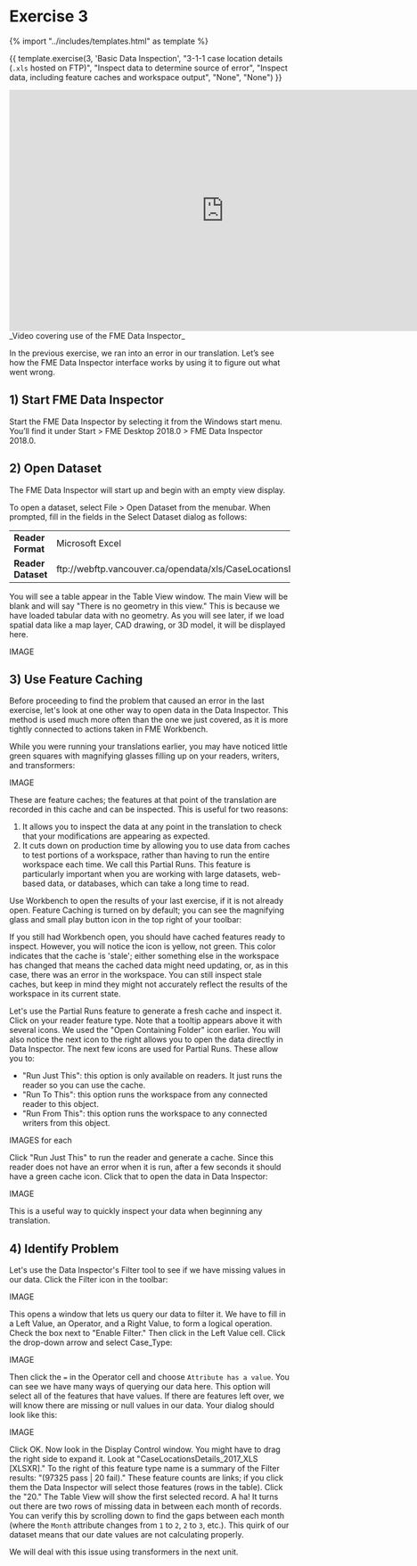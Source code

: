 
# Exercise 3

{% import "../includes/templates.html" as template %}

{{ template.exercise(3,
               'Basic Data Inspection',
               "3-1-1 case location details (`.xls` hosted on FTP)",
               "Inspect data to determine source of error",
               "Inspect data, including feature caches and workspace output",
               "None",
               "None")
}}

<iframe width="770" height="433" src="https://www.youtube.com/embed/?listType=playlist&list=PLFxZDg3GNCguPKqew9ZvqCNZCZOoiwtC5&index=3" frameborder="0" allow="autoplay; encrypted-media" allowfullscreen></iframe>
_Video covering use of the FME Data Inspector_

In the previous exercise, we ran into an error in our translation. Let’s see how the FME Data Inspector interface works by using it to figure out what went wrong.

## 1) Start FME Data Inspector

Start the FME Data Inspector by selecting it from the Windows start menu. You’ll find it under Start > FME Desktop 2018.0 > FME Data Inspector 2018.0.

## 2) Open Dataset

The FME Data Inspector will start up and begin with an empty view display.

To open a dataset, select File > Open Dataset from the menubar.
When prompted, fill in the fields in the Select Dataset dialog as follows:

<table style="border: 0px">

  <tr>
    <td style="font-weight: bold">Reader Format</td>
    <td style="">Microsoft Excel</td>
  </tr>

  <tr>
    <td style="font-weight: bold">Reader Dataset</td>
    <td style="">ftp://webftp.vancouver.ca/opendata/xls/CaseLocationsDetails_2017_XLS.zip</td>
  </tr>

</table>

You will see a table appear in the Table View window. The main View will be blank and will say "There is no geometry in this view." This is because we have loaded tabular data with no geometry. As you will see later, if we load spatial data like a map layer, CAD drawing, or 3D model, it will be displayed here.

IMAGE

## 3) Use Feature Caching

Before proceeding to find the problem that caused an error in the last exercise, let's look at one other way to open data in the Data Inspector. This method is used much more often than the one we just covered, as it is more tightly connected to actions taken in FME Workbench.

While you were running your translations earlier, you may have noticed little green squares with magnifying glasses filling up on your readers, writers, and transformers:

IMAGE

These are feature caches; the features at that point of the translation are recorded in this cache and can be inspected. This is useful for two reasons:

1. It allows you to inspect the data at any point in the translation to check that your modifications are appearing as expected.
2. It cuts down on production time by allowing you to use data from caches to test portions of a workspace, rather than having to run the entire workspace each time. We call this Partial Runs. This feature is particularly important when you are working with large datasets, web-based data, or databases, which can take a long time to read.

Use Workbench to open the results of your last exercise, if it is not already open. Feature Caching is turned on by default; you can see the magnifying glass and small play button icon in the top right of your toolbar:

If you still had Workbench open, you should have cached features ready to inspect. However, you will notice the icon is yellow, not green. This color indicates that the cache is 'stale'; either something else in the workspace has changed that means the cached data might need updating, or, as in this case, there was an error in the workspace. You can still inspect stale caches, but keep in mind they might not accurately reflect the results of the workspace in its current state.

Let's use the Partial Runs feature to generate a fresh cache and inspect it. Click on your reader feature type. Note that a tooltip appears above it with several icons. We used the "Open Containing Folder" icon earlier. You will also notice the next icon to the right allows you to open the data directly in Data Inspector. The next few icons are used for Partial Runs. These allow you to:

- "Run Just This": this option is only available on readers. It just runs the reader so you can use the cache.
- "Run To This": this option runs the workspace from any connected reader to this object.
- "Run From This": this option runs the workspace to any connected writers from this object.

IMAGES for each

Click "Run Just This" to run the reader and generate a cache. Since this reader does not have an error when it is run, after a few seconds it should have a green cache icon. Click that to open the data in Data Inspector:

IMAGE

This is a useful way to quickly inspect your data when beginning any translation.

## 4) Identify Problem

Let's use the Data Inspector's Filter tool to see if we have missing values in our data. Click the Filter icon in the toolbar:

IMAGE

This opens a window that lets us query our data to filter it. We have to fill in a Left Value, an Operator, and a Right Value, to form a logical operation. Check the box next to "Enable Filter." Then click in the Left Value cell. Click the drop-down arrow and select Case_Type:

IMAGE

Then click the `=` in the Operator cell and choose `Attribute has a value`. You can see we have many ways of querying our data here. This option will select all of the features that have values. If there are features left over, we will know there are missing or null values in our data. Your dialog should look like this:

IMAGE

Click OK. Now look in the Display Control window. You might have to drag the right side to expand it. Look at "CaseLocationsDetails_2017_XLS [XLSXR]." To the right of this feature type name is a summary of the Filter results: "(97325 pass | 20 fail)." These feature counts are links; if you click them the Data Inspector will select those features (rows in the table). Click the "20." The Table View will show the first selected record. A ha! It turns out there are two rows of missing data in between each month of records. You can verify this by scrolling down to find the gaps between each month (where the `Month` attribute changes from `1` to `2`, `2` to `3`, etc.). This quirk of our dataset means that our date values are not calculating properly.

We will deal with this issue using transformers in the next unit.
